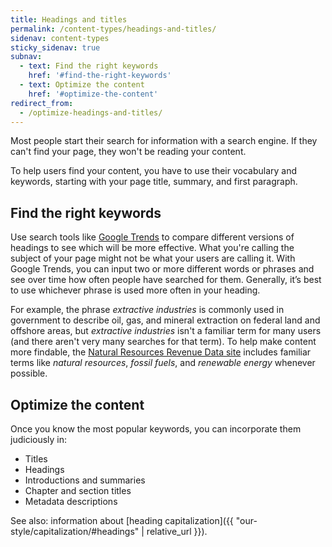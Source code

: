 ```yaml
---
title: Headings and titles
permalink: /content-types/headings-and-titles/
sidenav: content-types
sticky_sidenav: true
subnav:
  - text: Find the right keywords
    href: '#find-the-right-keywords'
  - text: Optimize the content
    href: '#optimize-the-content'
redirect_from:
  - /optimize-headings-and-titles/
---
```


Most people start their search for information with a search engine. If they can't find your page, they won't be reading your content.

To help users find your content, you have to use their vocabulary and keywords, starting with your page title, summary, and first paragraph.

## Find the right keywords

Use search tools like [Google Trends](https://www.google.com/trends/) to compare different versions of headings to see which will be more effective. What you're calling the subject of your page might not be what your users are calling it. With Google Trends, you can input two or more different words or phrases and see over time how often people have searched for them. Generally, it’s best to use whichever phrase is used more often in your heading.

For example, the phrase _extractive industries_ is commonly used in government to describe oil, gas, and mineral extraction on federal land and offshore areas, but _extractive industries_ isn't a familiar term for many users (and there aren't very many searches for that term). To help make content more findable, the [Natural Resources Revenue Data site](https://revenuedata.doi.gov/) includes familiar terms like _natural resources_, _fossil fuels_, and _renewable energy_ whenever possible.

## Optimize the content

Once you know the most popular keywords, you can incorporate them judiciously in:

* Titles
* Headings
* Introductions and summaries
* Chapter and section titles
* Metadata descriptions

See also: information about [heading capitalization]({{ "our-style/capitalization/#headings" | relative_url }}).

